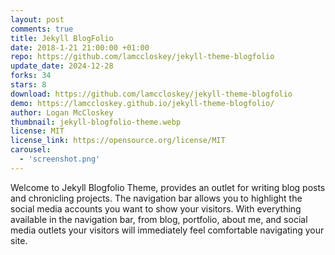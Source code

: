 ```yaml
---
layout: post
comments: true
title: Jekyll BlogFolio
date: 2018-1-21 21:00:00 +01:00
repo: https://github.com/lamccloskey/jekyll-theme-blogfolio
update_date: 2024-12-28
forks: 34
stars: 8
download: https://github.com/lamccloskey/jekyll-theme-blogfolio
demo: https://lamccloskey.github.io/jekyll-theme-blogfolio/
author: Logan McCloskey
thumbnail: jekyll-blogfolio-theme.webp
license: MIT
license_link: https://opensource.org/license/MIT
carousel:
  - 'screenshot.png'
---
```


Welcome to Jekyll Blogfolio Theme, provides an outlet for writing blog posts and chronicling projects. The navigation bar allows you to highlight the social media accounts you want to show your visitors. With everything available in the navigation bar, from blog, portfolio, about me, and social media outlets your visitors will immediately feel comfortable navigating your site.
